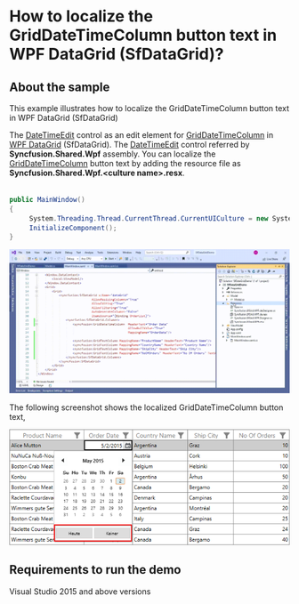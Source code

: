 # How to localize the GridDateTimeColumn button text in WPF DataGrid (SfDataGrid)?

## About the sample
This example illustrates how to localize the GridDateTimeColumn button text in WPF DataGrid (SfDataGrid)

The [DateTimeEdit](https://help.syncfusion.com/cr/wpf/Syncfusion.Shared.Wpf~Syncfusion.Windows.Shared.DateTimeEdit.html) control as an edit element for [GridDateTimeColumn](https://help.syncfusion.com/cr/cref_files/wpf/Syncfusion.SfGrid.WPF~Syncfusion.UI.Xaml.Grid.GridDateTimeColumn.html) in [WPF DataGrid](https://www.syncfusion.com/wpf-ui-controls/datagrid) (SfDataGrid). The [DateTimeEdit](https://help.syncfusion.com/cr/wpf/Syncfusion.Shared.Wpf~Syncfusion.Windows.Shared.DateTimeEdit.html) control referred by **Syncfusion.Shared.Wpf** assembly. You can localize the [GridDateTimeColumn](https://help.syncfusion.com/cr/cref_files/wpf/Syncfusion.SfGrid.WPF~Syncfusion.UI.Xaml.Grid.GridDateTimeColumn.html) button text by adding the resource file as **Syncfusion.Shared.Wpf.\<culture name>.resx**.  

```C#

public MainWindow()
{
     System.Threading.Thread.CurrentThread.CurrentUICulture = new System.Globalization.CultureInfo("de");
     InitializeComponent();
}

```

![Shows the resource file adding steps in SfDataGrid](AddingResourceFile.gif)

The following screenshot shows the localized GridDateTimeColumn button text,

![Shows localized text for Today and None button text in GridDateTimeColumn](Localized.png)

## Requirements to run the demo
Visual Studio 2015 and above versions


